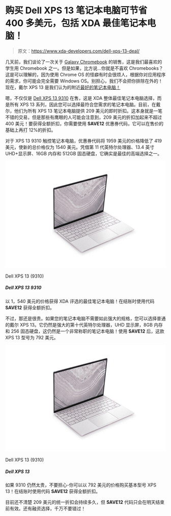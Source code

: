 # 购买 Dell XPS 13 笔记本电脑可节省 400 多美元，包括 XDA 最佳笔记本电脑！

> 原文：<https://www.xda-developers.com/dell-xps-13-deal/>

几天前，我们谈论了一次关于 [Galaxy Chromebook](https://www.xda-developers.com/galaxy-chromebook-samsung-store-deal/) 的销售，这是我们最喜欢的学生用 Chromebook 之一。但是如果，比方说...你就是不喜欢 Chromebooks？这是可以理解的，因为使用 Chrome OS 的怪癖有时会很烦人，根据你对应用程序的需求，你可能会完全需要 Windows OS。别担心，我们不会把你排除在外的！现在，戴尔 XPS 13 是我们认为的附近[最好的笔记本电脑！](https://www.xda-developers.com/best-laptops/)

嗯，不仅仅是 [Dell XPS 13 9310](https://www.anrdoezrs.net/links/100122946/type/dlg/sid/UUxdaUeUpU31425/https://www.dell.com/en-us/shop/cty/pdp/spd/xps-13-9310-laptop/xn9310cto235h) 在售，这是 XDA 整体最佳笔记本电脑选择，而是所有 XPS 13 系列，因此您可以选择最符合您需求的笔记本电脑。目前，在戴尔，他们为所有 XPS 13 笔记本电脑提供 209 美元的即时折扣。这本身就是一笔不错的交易，但是那些有鹰眼的人可能会注意到，209 美元的折扣加起来不超过 400 美元！要获得全额折扣，你需要使用 **SAVE12** 优惠券代码，它可以在售价的基础上再打 12%的折扣。

对于 XPS 13 9310 触控笔记本电脑，优惠券代码将 1959 美元的价格降低了 419 美元，使新的总价格仅为 1540 美元。凭借第 11 代英特尔处理器、13.4 英寸 UHD+显示屏、16GB 内存和 512GB 固态硬盘，它确实是最佳的高端选择之一。

 <picture>![The Dell XPS 13 is a premium laptop with a 16:10 display and high-end Intel 11th-generation processors.](img/d320d0bcb0b8565f98342076df8df36d.png)</picture> 

Dell XPS 13 (9310)

##### Dell XPS 13 9310

以 1，540 美元的价格获得 XDA 评选的最佳笔记本电脑！在结账时使用代码 **SAVE12** 获得全额折扣。

不过，那还是很贵。如果您的笔记本电脑不需要如此强大的规格，您可以选择普通的戴尔 XPS 13。它仍然是强大的第十代英特尔处理器，UHD 显示屏，8GB 内存和 256 固态硬盘，这仍然是一个非常称职的笔记本电脑！使用 **SAVE12** 后，这款 XPS 13 型号为 792 美元。

 <picture>![The Dell XPS 13 is a premium laptop with a 16:10 display and high-end Intel 11th-generation processors.](img/d320d0bcb0b8565f98342076df8df36d.png)</picture> 

Dell XPS 13 (9310)

##### Dell XPS 13

如果 9310 仍然太贵，不要担心-你可以以 792 美元的价格购买基本型号 XPS 13！在结账时使用代码 **SAVE12** 获得全额折扣。

目前还不清楚 209 美元的统一折扣会持续多久，但 **SAVE12** 代码只会在明天结束前有效。还有融资选择，千万不要错过！